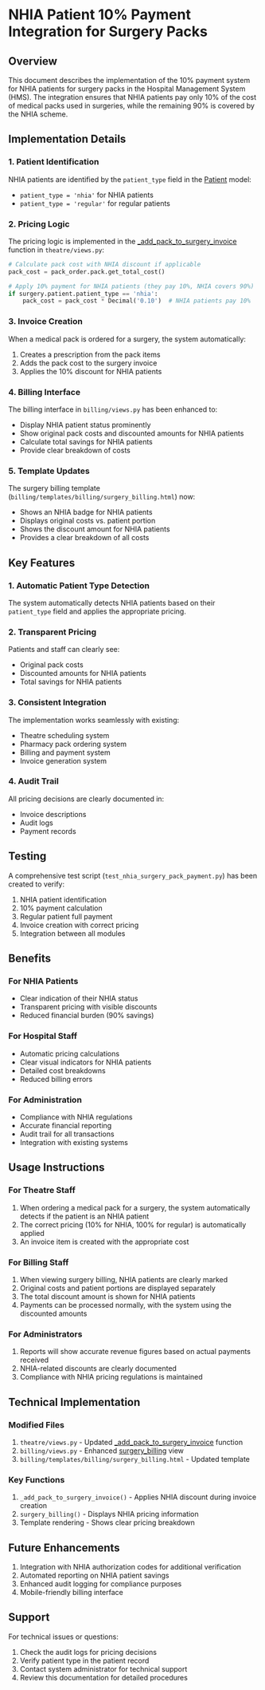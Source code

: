 # NHIA Patient 10% Payment Integration for Surgery Packs

## Overview

This document describes the implementation of the 10% payment system for NHIA patients for surgery packs in the Hospital Management System (HMS). The integration ensures that NHIA patients pay only 10% of the cost of medical packs used in surgeries, while the remaining 90% is covered by the NHIA scheme.

## Implementation Details

### 1. Patient Identification

NHIA patients are identified by the `patient_type` field in the [Patient](file://c:\Users\dell\Desktop\MY_PRODUCTS\HMS\patients\models.py#L7-L130) model:
- `patient_type = 'nhia'` for NHIA patients
- `patient_type = 'regular'` for regular patients

### 2. Pricing Logic

The pricing logic is implemented in the [_add_pack_to_surgery_invoice](file://c:\Users\dell\Desktop\MY_PRODUCTS\HMS\theatre\views.py#L1015-L1077) function in `theatre/views.py`:

```python
# Calculate pack cost with NHIA discount if applicable
pack_cost = pack_order.pack.get_total_cost()

# Apply 10% payment for NHIA patients (they pay 10%, NHIA covers 90%)
if surgery.patient.patient_type == 'nhia':
    pack_cost = pack_cost * Decimal('0.10')  # NHIA patients pay 10%
```

### 3. Invoice Creation

When a medical pack is ordered for a surgery, the system automatically:
1. Creates a prescription from the pack items
2. Adds the pack cost to the surgery invoice
3. Applies the 10% discount for NHIA patients

### 4. Billing Interface

The billing interface in `billing/views.py` has been enhanced to:
- Display NHIA patient status prominently
- Show original pack costs and discounted amounts for NHIA patients
- Calculate total savings for NHIA patients
- Provide clear breakdown of costs

### 5. Template Updates

The surgery billing template (`billing/templates/billing/surgery_billing.html`) now:
- Shows an NHIA badge for NHIA patients
- Displays original costs vs. patient portion
- Shows the discount amount for NHIA patients
- Provides a clear breakdown of all costs

## Key Features

### 1. Automatic Patient Type Detection
The system automatically detects NHIA patients based on their `patient_type` field and applies the appropriate pricing.

### 2. Transparent Pricing
Patients and staff can clearly see:
- Original pack costs
- Discounted amounts for NHIA patients
- Total savings for NHIA patients

### 3. Consistent Integration
The implementation works seamlessly with existing:
- Theatre scheduling system
- Pharmacy pack ordering system
- Billing and payment system
- Invoice generation system

### 4. Audit Trail
All pricing decisions are clearly documented in:
- Invoice descriptions
- Audit logs
- Payment records

## Testing

A comprehensive test script (`test_nhia_surgery_pack_payment.py`) has been created to verify:
1. NHIA patient identification
2. 10% payment calculation
3. Regular patient full payment
4. Invoice creation with correct pricing
5. Integration between all modules

## Benefits

### For NHIA Patients
- Clear indication of their NHIA status
- Transparent pricing with visible discounts
- Reduced financial burden (90% savings)

### For Hospital Staff
- Automatic pricing calculations
- Clear visual indicators for NHIA patients
- Detailed cost breakdowns
- Reduced billing errors

### For Administration
- Compliance with NHIA regulations
- Accurate financial reporting
- Audit trail for all transactions
- Integration with existing systems

## Usage Instructions

### For Theatre Staff
1. When ordering a medical pack for a surgery, the system automatically detects if the patient is an NHIA patient
2. The correct pricing (10% for NHIA, 100% for regular) is automatically applied
3. An invoice item is created with the appropriate cost

### For Billing Staff
1. When viewing surgery billing, NHIA patients are clearly marked
2. Original costs and patient portions are displayed separately
3. The total discount amount is shown for NHIA patients
4. Payments can be processed normally, with the system using the discounted amounts

### For Administrators
1. Reports will show accurate revenue figures based on actual payments received
2. NHIA-related discounts are clearly documented
3. Compliance with NHIA pricing regulations is maintained

## Technical Implementation

### Modified Files
1. `theatre/views.py` - Updated [_add_pack_to_surgery_invoice](file://c:\Users\dell\Desktop\MY_PRODUCTS\HMS\theatre\views.py#L1015-L1077) function
2. `billing/views.py` - Enhanced [surgery_billing](file://c:\Users\dell\Desktop\MY_PRODUCTS\HMS\billing\views.py#L488-L627) view
3. `billing/templates/billing/surgery_billing.html` - Updated template

### Key Functions
1. `_add_pack_to_surgery_invoice()` - Applies NHIA discount during invoice creation
2. `surgery_billing()` - Displays NHIA pricing information
3. Template rendering - Shows clear pricing breakdown

## Future Enhancements

1. Integration with NHIA authorization codes for additional verification
2. Automated reporting on NHIA patient savings
3. Enhanced audit logging for compliance purposes
4. Mobile-friendly billing interface

## Support

For technical issues or questions:
1. Check the audit logs for pricing decisions
2. Verify patient type in the patient record
3. Contact system administrator for technical support
4. Review this documentation for detailed procedures